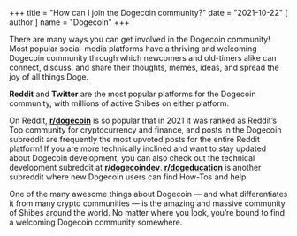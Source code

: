+++
title = "How can I join the Dogecoin community?"
date = "2021-10-22"
[ author ]
  name = "Dogecoin"
+++

There are many ways you can get involved in the Dogecoin community! Most popular social-media platforms have a thriving and welcoming Dogecoin community through which newcomers and old-timers alike can connect, discuss, and share their thoughts, memes, ideas, and spread the joy of all things Doge. 

**Reddit** and **Twitter** are the most popular platforms for the Dogecoin community, with millions of active Shibes on either platform. 

On Reddit, **[r/dogecoin](https://reddit.com/r/dogecoin/)** is so popular that in 2021 it was ranked as Reddit’s Top community for cryptocurrency and finance, and posts in the Dogecoin subreddit are frequently the most upvoted posts for the entire Reddit platform! If you are more technically inclined and want to stay updated about Dogecoin development, you can also check out the technical development subreddit at **[r/dogecoindev](https://reddit.com/r/dogecoindev/)**. **[r/dogeducation](https://reddit.com/r/dogeducation/)** is another subreddit where new Dogecoin users can find How-Tos and help.

One of the many awesome things about Dogecoin — and what differentiates it from many crypto communities — is the amazing and massive community of Shibes around the world. No matter where you look, you’re bound to find a welcoming Dogecoin community somewhere.
